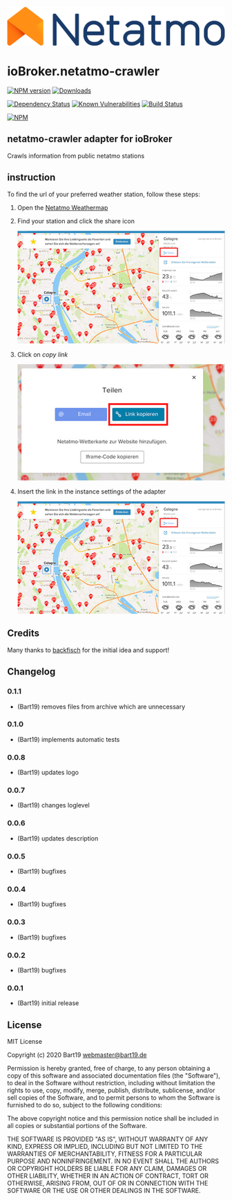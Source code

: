 ![Logo](img/netatmo-logo.png)
# ioBroker.netatmo-crawler

[![NPM version](http://img.shields.io/npm/v/iobroker.netatmo-crawler.svg)](https://www.npmjs.com/package/iobroker.netatmo-crawler)
[![Downloads](https://img.shields.io/npm/dm/iobroker.netatmo-crawler.svg)](https://www.npmjs.com/package/iobroker.netatmo-crawler)
<!-- ![Number of Installations (latest)](http://iobroker.live/badges/netatmo-crawler-installed.svg)
![Number of Installations (stable)](http://iobroker.live/badges/netatmo-crawler-stable.svg) -->
[![Dependency Status](https://img.shields.io/david/Bart1909/iobroker.netatmo-crawler.svg)](https://david-dm.org/Bart1909/iobroker.netatmo-crawler)
[![Known Vulnerabilities](https://snyk.io/test/github/Bart1909/ioBroker.netatmo-crawler/badge.svg)](https://snyk.io/test/github/Bart1909/ioBroker.netatmo-crawler)
[![Build Status](https://travis-ci.org/Bart1909/ioBroker.netatmo-crawler.svg?branch=master)](https://travis-ci.org/Bart1909/ioBroker.netatmo-crawler)

[![NPM](https://nodei.co/npm/iobroker.netatmo-crawler.png?downloads=true)](https://nodei.co/npm/iobroker.netatmo-crawler/)



## netatmo-crawler adapter for ioBroker

Crawls information from public netatmo stations

## instruction 
 
To find the url of your preferred weather station, follow these steps:
1. Open the [Netatmo Weathermap](https://weathermap.netatmo.com)
2. Find your station and click the share icon

   ![Share Image](img/share.jpg)

3. Click on *copy link*

   ![Copy Link](img/copyLink.jpg)

4. Insert the link in the instance settings of the adapter

   ![Insert](img/share.jpg)

## Credits

Many thanks to [backfisch](https://github.com/backfisch88) for the initial idea and support!

## Changelog

### 0.1.1
* (Bart19) removes files from archive which are unnecessary
### 0.1.0
* (Bart19) implements automatic tests
### 0.0.8
* (Bart19) updates logo
### 0.0.7
* (Bart19) changes loglevel
### 0.0.6
* (Bart19) updates description
### 0.0.5
* (Bart19) bugfixes
### 0.0.4
* (Bart19) bugfixes
### 0.0.3
* (Bart19) bugfixes
### 0.0.2
* (Bart19) bugfixes
### 0.0.1
* (Bart19) initial release

## License
MIT License

Copyright (c) 2020 Bart19 <webmaster@bart19.de>

Permission is hereby granted, free of charge, to any person obtaining a copy
of this software and associated documentation files (the "Software"), to deal
in the Software without restriction, including without limitation the rights
to use, copy, modify, merge, publish, distribute, sublicense, and/or sell
copies of the Software, and to permit persons to whom the Software is
furnished to do so, subject to the following conditions:

The above copyright notice and this permission notice shall be included in all
copies or substantial portions of the Software.

THE SOFTWARE IS PROVIDED "AS IS", WITHOUT WARRANTY OF ANY KIND, EXPRESS OR
IMPLIED, INCLUDING BUT NOT LIMITED TO THE WARRANTIES OF MERCHANTABILITY,
FITNESS FOR A PARTICULAR PURPOSE AND NONINFRINGEMENT. IN NO EVENT SHALL THE
AUTHORS OR COPYRIGHT HOLDERS BE LIABLE FOR ANY CLAIM, DAMAGES OR OTHER
LIABILITY, WHETHER IN AN ACTION OF CONTRACT, TORT OR OTHERWISE, ARISING FROM,
OUT OF OR IN CONNECTION WITH THE SOFTWARE OR THE USE OR OTHER DEALINGS IN THE
SOFTWARE.
